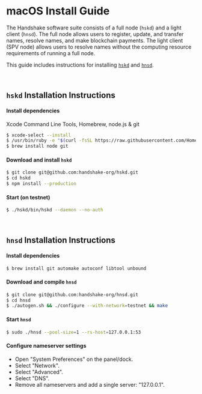 # macOS Install Guide

The Handshake software suite consists of a full node (`hskd`) and a light
client (`hnsd`). The full node allows users to register, update, and transfer
names, resolve names, and make blockchain payments. The light client (SPV node)
allows users to resolve names without the computing resource requirements of
running a full node.

This guide includes instructions for installing
[`hskd`](#hskd-installation-instructions) and
[`hnsd`](#hnsd-installation-instructions).

<br/>

## `hskd` Installation Instructions
#### Install dependencies
Xcode Command Line Tools, Homebrew, node.js & git
```bash
$ xcode-select --install
$ /usr/bin/ruby -e "$(curl -fsSL https://raw.githubusercontent.com/Homebrew/install/master/install)"
$ brew install node git
```

#### Download and install `hskd`
```bash
$ git clone git@github.com:handshake-org/hskd.git
$ cd hskd
$ npm install --production
```

#### Start (on testnet)
```bash
$ ./hskd/bin/hskd --daemon --no-auth
```

<br/>

## `hnsd` Installation Instructions
#### Install dependencies
```bash
$ brew install git automake autoconf libtool unbound
```

#### Download and compile `hnsd`
```bash
$ git clone git@github.com:handshake-org/hnsd.git
$ cd hnsd
$ ./autogen.sh && ./configure --with-network=testnet && make
```

#### Start `hnsd`
```bash
$ sudo ./hnsd --pool-size=1 --rs-host=127.0.0.1:53
```

#### Configure nameserver settings
- Open "System Preferences" on the panel/dock.
- Select "Network".
- Select "Advanced".
- Select "DNS".
- Remove all nameservers and add a single server: "127.0.0.1".
